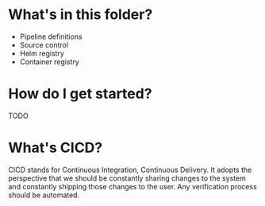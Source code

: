# What's in this folder? 

- Pipeline definitions
- Source control
- Helm registry
- Container registry

# How do I get started?

TODO

# What's CICD?

CICD stands for Continuous Integration, Continuous Delivery. It adopts the perspective that we should be constantly sharing changes to the system and constantly shipping those changes to the user. Any verification process should be automated.